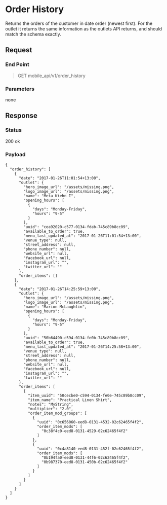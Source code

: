 # Order History

Returns the orders of the customer in date order (newest first). For the outlet it returns the same information as the outlets API returns, and should match the schema exactly.

## Request

### End Point
> GET mobile_api/v1/order_history

### Parameters

none

## Response

### Status

200 ok

### Payload

    {
      "order_history": [
        {
          "date": "2017-01-26T11:01:54+13:00",
          "outlet": {
            "hero_image_url": "/assets/missing.png",
            "logo_image_url": "/assets/missing.png",
            "name": "Meta Kiehn I",
            "opening_hours": [
              {
                "days": "Monday-Friday",
                "hours": "9-5"
              }
            ],
            "uuid": "cea92020-c577-0134-fdab-745c89b8cc09",
            "available_to_order": true,
            "menu_last_updated_at": "2017-01-26T11:01:54+13:00",
            "venue_type": null,
            "street_address": null,
            "phone_number": null,
            "website_url": null,
            "facebook_url": null,
            "instagram_url": "",
            "twitter_url": ""
          },
          "order_items": []
        },
        {
          "date": "2017-01-26T14:25:59+13:00",
          "outlet": {
            "hero_image_url": "/assets/missing.png",
            "logo_image_url": "/assets/missing.png",
            "name": "Marion McLaughlin",
            "opening_hours": [
              {
                "days": "Monday-Friday",
                "hours": "9-5"
              }
            ],
            "uuid": "50b64490-c594-0134-fe0b-745c89b8cc09",
            "available_to_order": true,
            "menu_last_updated_at": "2017-01-26T14:25:58+13:00",
            "venue_type": null,
            "street_address": null,
            "phone_number": null,
            "website_url": null,
            "facebook_url": null,
            "instagram_url": "",
            "twitter_url": ""
          },
          "order_items": [
            {
              "item_uuid": "50cecbe0-c594-0134-fe0e-745c89b8cc09",
              "item_name": "Practical Linen Shirt",
              "notes": "MyString",
              "multiplier": "2.0",
              "order_item_mod_groups": [
                {
                  "uuid": "0c656060-eed8-0131-4532-02c62465f4f2",
                  "order_item_mods": [
                    "0c38f4c0-eed8-0131-4529-02c62465f4f2"
                  ]
                },
                {
                  "uuid": "0c4a8140-eed8-0131-452f-02c62465f4f2",
                  "order_item_mods": [
                    "0b194fa0-eed8-0131-44f6-02c62465f4f2",
                    "0b987370-eed8-0131-450b-02c62465f4f2"
                  ]
                }
              ]
            }
          ]
        }
      ]
    }
